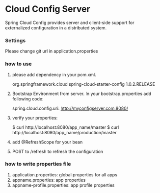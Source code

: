 Cloud Config Server
=====================================
Spring Cloud Config provides server and client-side support for externalized configuration in a distributed system.


### Settings

Please change git url in application.properties

### how to use

1. please add dependency in your pom.xml.


    <dependency>
           <groupId>org.springframework.cloud</groupId>
           <artifactId>spring-cloud-starter-config</artifactId>
           <version>1.0.2.RELEASE</version>
    </dependency>

2. Bootstrap Environment from server. In your bootstrap.properties add following code:


    spring.cloud.config.uri: http://myconfigserver.com:8080/

3. verify your properties:


    $ curl http://localhost:8080/app_name/master
    $ curl http://localhost:8080/app_name/production/master

4. add @RefreshScope for your bean
5. POST to /refresh to refresh the configuration
### how to write properties file

1. application.properties: global properties for all apps
2. appname.properties: app properties
3. appname-profile.properties: app profile properties


